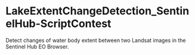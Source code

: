 # LakeExtentChangeDetection_SentinelHub-ScriptContest
Detect changes of water body extent between two Landsat images in the Sentinel Hub EO Browser. 
